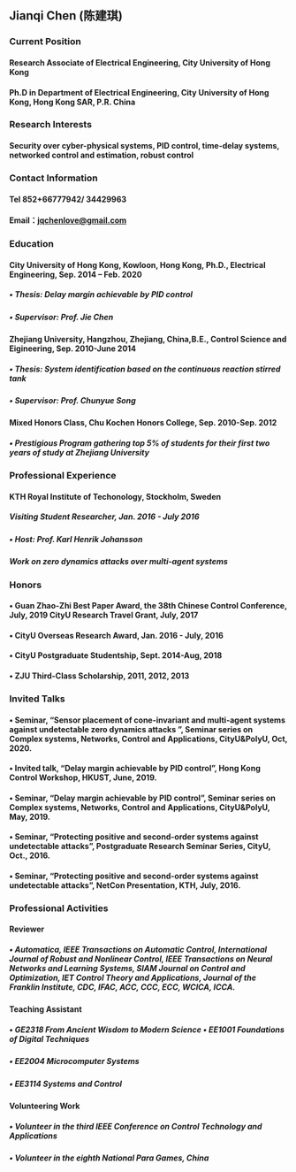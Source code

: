 
##  Jianqi Chen (陈建琪)

###  Current Position
#### Research Associate of Electrical Engineering, City University of Hong Kong

#### Ph.D in Department of Electrical Engineering, City University of Hong Kong, Hong Kong SAR, P.R. China

### Research Interests
#### Security over cyber-physical systems, PID control, time-delay systems, networked control and estimation, robust control

### Contact Information
#### Tel 852+66777942/ 34429963
#### Email：jqchenlove@gmail.com

### Education
#### City University of Hong Kong, Kowloon, Hong Kong, Ph.D., Electrical Engineering, Sep. 2014 – Feb. 2020
#####  • Thesis: Delay margin achievable by PID control
##### • Supervisor: Prof. Jie Chen
#### Zhejiang University, Hangzhou, Zhejiang, China,B.E., Control Science and Eigineering, Sep. 2010-June 2014
##### • Thesis: System identification based on the continuous reaction stirred tank
##### • Supervisor: Prof. Chunyue Song
#### Mixed Honors Class, Chu Kochen Honors College, Sep. 2010-Sep. 2012
##### • Prestigious Program gathering top 5% of students for their first two years of study at Zhejiang University

### Professional Experience
#### KTH Royal Institute of Techonology, Stockholm, Sweden
##### Visiting Student Researcher, Jan. 2016 - July 2016
##### • Host: Prof. Karl Henrik Johansson
##### Work on zero dynamics attacks over multi-agent systems

### Honors
#### • Guan Zhao-Zhi Best Paper Award, the 38th Chinese Control Conference, July, 2019 CityU Research Travel Grant, July, 2017
#### • CityU Overseas Research Award, Jan. 2016 - July, 2016
#### • CityU Postgraduate Studentship, Sept. 2014-Aug, 2018
#### • ZJU Third-Class Scholarship, 2011, 2012, 2013


### Invited Talks
#### • Seminar, “Sensor placement of cone-invariant and multi-agent systems against undetectable zero dynamics attacks ”, Seminar series on Complex systems, Networks, Control and Applications, CityU&PolyU, Oct, 2020.
#### • Invited talk, “Delay margin achievable by PID control”, Hong Kong Control Workshop, HKUST, June, 2019.
#### • Seminar, “Delay margin achievable by PID control”, Seminar series on Complex systems, Networks, Control and Applications, CityU&PolyU, May, 2019.
#### • Seminar, “Protecting positive and second-order systems against undetectable attacks”, Postgraduate Research Seminar Series, CityU, Oct., 2016.
#### • Seminar, “Protecting positive and second-order systems against undetectable attacks”, NetCon Presentation, KTH, July, 2016.

### Professional Activities
#### Reviewer
##### • Automatica, IEEE Transactions on Automatic Control, International Journal of Robust and Nonlinear Control, IEEE Transactions on Neural Networks and Learning Systems, SIAM Journal on Control and Optimization, IET Control Theory and Applications, Journal of the Franklin Institute, CDC, IFAC, ACC, CCC, ECC, WCICA, ICCA.
#### Teaching Assistant
##### • GE2318 From Ancient Wisdom to Modern Science • EE1001 Foundations of Digital Techniques
##### • EE2004 Microcomputer Systems
##### • EE3114 Systems and Control
#### Volunteering Work
##### • Volunteer in the third IEEE Conference on Control Technology and Applications
##### • Volunteer in the eighth National Para Games, China



